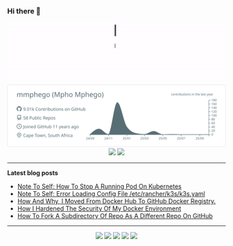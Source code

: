 ### Hi there 👋
![Peek 2020-07-09 15-53](https://raw.githubusercontent.com/burakkececi/burakkececi/main/ezgif.com-gif-maker(1).gif)

<p  align="center">
  <img src="https://raw.githubusercontent.com/mmphego/mmphego/master/profile-summary-card-output/default/0-profile-details.svg" alt="github stats"></br>
  <img src="https://raw.githubusercontent.com/mmphego/mmphego/master/profile-summary-card-output/default/1-repos-per-language.svg">
  <img src="https://raw.githubusercontent.com/mmphego/mmphego/master/profile-summary-card-output/default/2-most-commit-language.svg"></br></p>

---

**Latest blog posts**
<!-- BLOG-POST-LIST:START -->
- [Note To Self: How To Stop A Running Pod On Kubernetes](https://blog.mphomphego.co.za/blog/2021/05/18/Note-To-Self-How-to-stop-a-running-pod-on-kubernetes.html)
- [Note To Self: Error Loading Config File /etc/rancher/k3s/k3s.yaml](https://blog.mphomphego.co.za/blog/2021/04/19/note-to-self-error-loading-config-file-k3s.yaml.html)
- [How And Why, I Moved From Docker Hub To GitHub Docker Registry.](https://blog.mphomphego.co.za/blog/2021/04/15/How-and-Why-I-moved-from-Docker-Hub-to-GitHub-Docker-registry.html)
- [How I Hardened The Security Of My Docker Environment](https://blog.mphomphego.co.za/blog/2021/03/28/How-I-hardened-the-security-of-my-Docker-environment.html)
- [How To Fork A Subdirectory Of Repo As A Different Repo On GitHub](https://blog.mphomphego.co.za/blog/2021/02/07/How-to-fork-a-subdirectory-of-repo-as-a-different-repo-on-GitHub.html)
<!-- BLOG-POST-LIST:END -->

---

<p  align="center">
<a href= "https://blog.mphomphego.co.za/"><img src="https://img.icons8.com/material-outlined/26/000000/ball-point-pen.png"/></a>
<a href= "https://www.linkedin.com/in/mphomphego/"><img src="https://img.icons8.com/material-outlined/30/000000/linkedin.png"/></a>
<a href= "https://www.youtube.com/c/MphoMphego1"><img src="https://img.icons8.com/material-outlined/30/000000/youtube.png"/></a>
<a href= "https://dev.to/mmphego"><img src="https://img.icons8.com/windows/32/000000/dev.png"/></a>
<a href= "https://twitter.com/mphomphego"><img src="https://img.icons8.com/material-outlined/30/000000/twitter.png"/></a>
</p>


